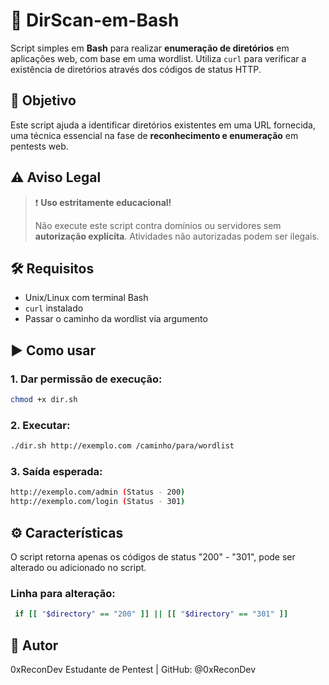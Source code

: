 # 📁 DirScan-em-Bash

Script simples em **Bash** para realizar **enumeração de diretórios** em aplicações web, com base em uma wordlist. Utiliza `curl` para verificar a existência de diretórios através dos códigos de status HTTP.

## 📌 Objetivo

Este script ajuda a identificar diretórios existentes em uma URL fornecida, uma técnica essencial na fase de **reconhecimento e enumeração** em pentests web.

## ⚠️ Aviso Legal

> ❗ **Uso estritamente educacional!**
>
> Não execute este script contra domínios ou servidores sem **autorização explícita**. Atividades não autorizadas podem ser ilegais.

## 🛠️ Requisitos

- Unix/Linux com terminal Bash
- `curl` instalado
- Passar o caminho da wordlist via argumento
  
## ▶️ Como usar

### 1. Dar permissão de execução:

```bash
chmod +x dir.sh
```

### 2. Executar:

```bash
./dir.sh http://exemplo.com /caminho/para/wordlist
```

### 3. Saída esperada:

```bash
http://exemplo.com/admin (Status - 200)
http://exemplo.com/login (Status - 301)
```

## ⚙️ Características

O script retorna apenas os códigos de status "200" - "301", pode ser alterado ou adicionado no script.

### Linha para alteração:
```bash
 if [[ "$directory" == "200" ]] || [[ "$directory" == "301" ]]
```

## 🙋 Autor
0xReconDev
Estudante de Pentest | GitHub: @0xReconDev

